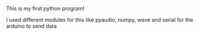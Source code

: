 This is my first python program!

I used different modules for this like pyaudio, numpy, wave and serial for the arduino to send data